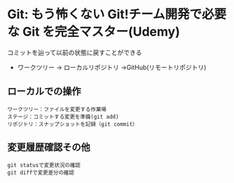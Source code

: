 # Git: もう怖くない Git!チーム開発で必要な Git を完全マスター(Udemy)

コミットを辿って以前の状態に戻すことができる

- ワークツリー → ローカルリポジトリ →GitHub(リモートリポジトリ)

## ローカルでの操作

```
ワークツリー：ファイルを変更する作業場
ステージ：コミットする変更を準備(git add)
リポジトリ：スナップショットを記録（git commit）
```

## 変更履歴確認その他

```
git statusで変更状況の確認
git diffで変更差分の確認
```
